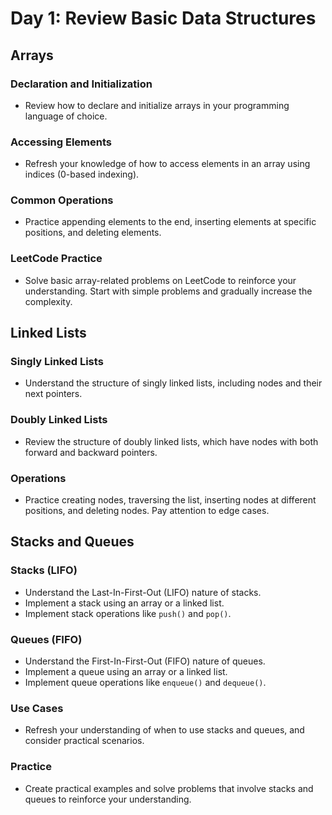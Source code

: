 # Day 1: Review Basic Data Structures

## Arrays

### Declaration and Initialization

- Review how to declare and initialize arrays in your programming language of choice.

### Accessing Elements

- Refresh your knowledge of how to access elements in an array using indices (0-based indexing).

### Common Operations

- Practice appending elements to the end, inserting elements at specific positions, and deleting elements.

### LeetCode Practice

- Solve basic array-related problems on LeetCode to reinforce your understanding. Start with simple problems and gradually increase the complexity.

## Linked Lists

### Singly Linked Lists

- Understand the structure of singly linked lists, including nodes and their next pointers.

### Doubly Linked Lists

- Review the structure of doubly linked lists, which have nodes with both forward and backward pointers.

### Operations

- Practice creating nodes, traversing the list, inserting nodes at different positions, and deleting nodes. Pay attention to edge cases.

## Stacks and Queues

### Stacks (LIFO)

- Understand the Last-In-First-Out (LIFO) nature of stacks.
- Implement a stack using an array or a linked list.
- Implement stack operations like `push()` and `pop()`.

### Queues (FIFO)

- Understand the First-In-First-Out (FIFO) nature of queues.
- Implement a queue using an array or a linked list.
- Implement queue operations like `enqueue()` and `dequeue()`.

### Use Cases

- Refresh your understanding of when to use stacks and queues, and consider practical scenarios.

### Practice

- Create practical examples and solve problems that involve stacks and queues to reinforce your understanding.
